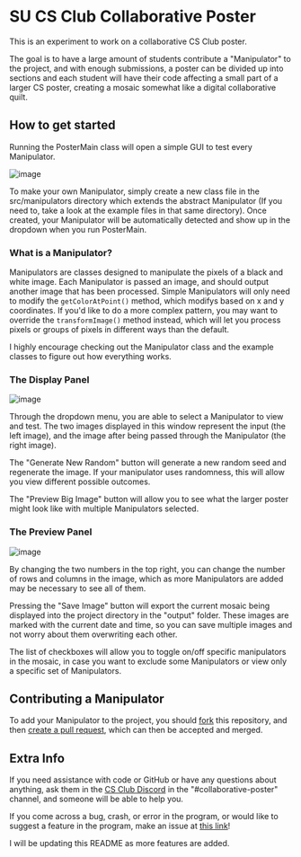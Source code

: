 # SU CS Club Collaborative Poster

This is an experiment to work on a collaborative CS Club poster.

The goal is to have a large amount of students contribute a "Manipulator" to the project, and with enough submissions, a poster can be divided up into sections and each student will have their code affecting a small part of a larger CS poster, creating a mosaic somewhat like a digital collaborative quilt.

## How to get started

Running the PosterMain class will open a simple GUI to test every Manipulator. 

![image](https://user-images.githubusercontent.com/53229958/218334434-55e5594f-c946-46f8-ae6b-273463130594.png)

To make your own Manipulator, simply create a new class file in the src/manipulators directory which extends the abstract Manipulator (If you need to, take a look at the example files in that same directory). Once created, your Manipulator will be automatically detected and show up in the dropdown when you run PosterMain.

### What is a Manipulator?
Manipulators are classes designed to manipulate the pixels of a black and white image. Each Manipulator is passed an image, and should output another image that has been processed. Simple Manipulators will only need to modify the `getColorAtPoint()` method, which modifys based on x and y coordinates. If you'd like to do a more complex pattern, you may want to override the `transformImage()` method instead, which will let you process pixels or groups of pixels in different ways than the default. 

I highly encourage checking out the Manipulator class and the example classes to figure out how everything works.


### The Display Panel
![image](https://user-images.githubusercontent.com/53229958/218334450-17a744af-281c-47f9-beac-3116674e30c5.png)

Through the dropdown menu, you are able to select a Manipulator to view and test. The two images displayed in this window represent the input (the left image), and the image after being passed through the Manipulator (the right image).

The "Generate New Random" button will generate a new random seed and regenerate the image. If your manipulator uses randomness, this will allow you view different possible outcomes.

The "Preview Big Image" button will allow you to see what the larger poster might look like with multiple Manipulators selected.

### The Preview Panel
![image](https://user-images.githubusercontent.com/53229958/218334496-452d118b-04f7-4ab6-8594-43cee184fffc.png)

By changing the two numbers in the top right, you can change the number of rows and columns in the image, which as more Manipulators are added may be necessary to see all of them.

Pressing the "Save Image" button will export the current mosaic being displayed into the project directory in the "output" folder. These images are marked with the current date and time, so you can save multiple images and not worry about them overwriting each other.

The list of checkboxes will allow you to toggle on/off specific manipulators in the mosaic, in case you want to exclude some Manipulators or view only a specific set of Manipulators.

## Contributing a Manipulator
To add your Manipulator to the project, you should [fork](https://docs.github.com/en/get-started/quickstart/fork-a-repo) this repository, and then [create a pull request](https://docs.github.com/en/pull-requests/collaborating-with-pull-requests/proposing-changes-to-your-work-with-pull-requests/creating-a-pull-request), which can then be accepted and merged.

## Extra Info

If you need assistance with code or GitHub or have any questions about anything, ask them in the [CS Club Discord](https://discord.gg/629fkuKAC3) in the "#collaborative-poster" channel, and someone will be able to help you.

If you come across a bug, crash, or error in the program, or would like to suggest a feature in the program, make an issue at [this link](https://github.com/SU-CS-Club/CollaborativePoster/issues/new)!

I will be updating this README as more features are added.
